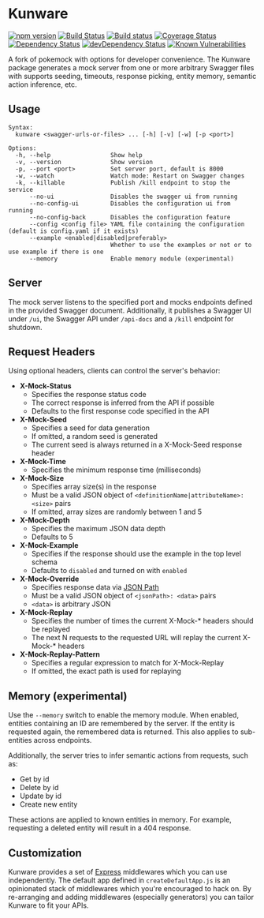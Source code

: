 # Kunware

[![npm version](https://badge.fury.io/js/kunware.svg)](https://badge.fury.io/js/kunware)
[![Build Status](https://travis-ci.org/kalibrr/kunware.svg?branch=master)](https://travis-ci.org/kalibrr/kunware)
[![Build status](https://ci.appveyor.com/api/projects/status/99t014h947hf4q5r/branch/master?svg=true)](https://ci.appveyor.com/project/jgjadaoag/kunware/branch/master)
[![Coverage Status](https://coveralls.io/repos/github/kalibrr/kunware/badge.svg?branch=master)](https://coveralls.io/github/kalibrr/kunware?branch=master)
[![Dependency Status](https://david-dm.org/kalibrr/kunware.svg)](https://david-dm.org/kalibrr/kunware)
[![devDependency Status](https://david-dm.org/kalibrr/kunware/dev-status.svg)](https://david-dm.org/kalibrr/kunware?type=dev)
[![Known Vulnerabilities](https://snyk.io/test/github/kalibrr/kunware/badge.svg)](https://snyk.io/test/github/kalibrr/kunware)

A fork of pokemock with options for developer convenience.
The Kunware package generates a mock server from one or more arbitrary
Swagger files with supports seeding, timeouts, response picking,
entity memory, semantic action inference, etc.

## Usage

```nil
Syntax:
  kunware <swagger-urls-or-files> ... [-h] [-v] [-w] [-p <port>]

Options:
  -h, --help                 Show help
  -v, --version              Show version
  -p, --port <port>          Set server port, default is 8000
  -w, --watch                Watch mode: Restart on Swagger changes
  -k, --killable             Publish /kill endpoint to stop the service
      --no-ui                Disables the swagger ui from running
      --no-config-ui         Disables the configuration ui from running
      --no-config-back       Disables the configuration feature
      --config <config file> YAML file containing the configuration (default is config.yaml if it exists)
      --example <enabled|disabled|preferably>
                             Whether to use the examples or not or to use example if there is one
      --memory               Enable memory module (experimental)
```

## Server

The mock server listens to the specified port and
mocks endpoints defined in the provided Swagger document.
Additionally, it publishes a Swagger UI under `/ui`,
the Swagger API under `/api-docs` and a `/kill` endpoint for shutdown.

## Request Headers

Using optional headers, clients can control the server's behavior:

- __X-Mock-Status__
  - Specifies the response status code
  - The correct response is inferred from the API if possible
  - Defaults to the first response code specified in the API
- __X-Mock-Seed__
  - Specifies a seed for data generation
  - If omitted, a random seed is generated
  - The current seed is always returned in a X-Mock-Seed response header
- __X-Mock-Time__
  - Specifies the minimum response time (milliseconds)
- __X-Mock-Size__
  - Specifies array size(s) in the response
  - Must be a valid JSON object of
    `<definitionName|attributeName>: <size>` pairs
  - If omitted, array sizes are randomly between 1 and 5
- __X-Mock-Depth__
  - Specifies the maximum JSON data depth
  - Defaults to 5
- __X-Mock-Example__
  - Specifies if the response should use the example in the top level schema
  - Defaults to `disabled` and turned on with `enabled`
- __X-Mock-Override__
  - Specifies response data via [JSON Path](https://github.com/dchester/jsonpath)
  - Must be a valid JSON object of `<jsonPath>: <data>` pairs
  - `<data>` is arbitrary JSON
- __X-Mock-Replay__
  - Specifies the number of times the current X-Mock-* headers should be replayed
  - The next N requests to the requested URL will replay the current X-Mock-* headers
- __X-Mock-Replay-Pattern__
  - Specifies a regular expression to match for X-Mock-Replay
  - If omitted, the exact path is used for replaying

## Memory (experimental)

Use the `--memory` switch to enable the memory module.
When enabled, entities containing an ID are remembered by the server.
If the entity is requested again, the remembered data is returned.
This also applies to sub-entities across endpoints.

Additionally, the server tries to infer semantic actions from requests,
such as:

- Get by id
- Delete by id
- Update by id
- Create new entity

These actions are applied to known entities in memory.
For example, requesting a deleted entity will result in a 404 response.

## Customization

Kunware provides a set of [Express](http://expressjs.com/de/) middlewares
which you can use independently.
The default app defined in `createDefaultApp.js` is an opinionated stack of
middlewares which you're encouraged to hack on.
By re-arranging and adding middlewares (especially generators)
you can tailor Kunware to fit your APIs.
